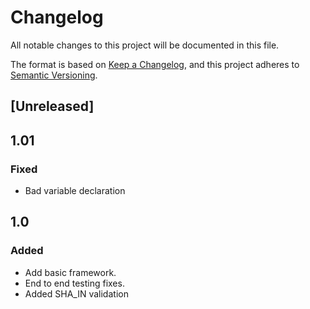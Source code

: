# Changelog
All notable changes to this project will be documented in this file.

The format is based on [Keep a Changelog](https://keepachangelog.com/en/1.0.0/),
and this project adheres to [Semantic Versioning](https://semver.org/spec/v2.0.0.html).

## [Unreleased]

## 1.01

### Fixed
- Bad variable declaration

## 1.0

### Added
- Add basic framework.
- End to end testing fixes.
- Added SHA_IN validation
